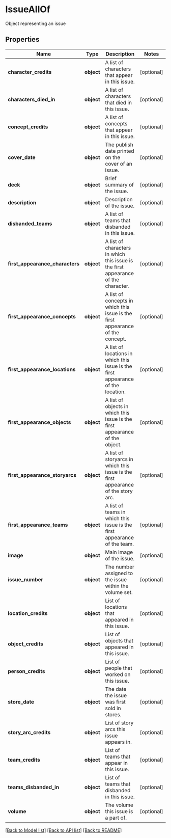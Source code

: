 # IssueAllOf

Object representing an issue
## Properties
Name | Type | Description | Notes
------------ | ------------- | ------------- | -------------
**character_credits** | **object** | A list of characters that appear in this issue. | [optional] 
**characters_died_in** | **object** | A list of characters that died in this issue. | [optional] 
**concept_credits** | **object** | A list of concepts that appear in this issue. | [optional] 
**cover_date** | **object** | The publish date printed on the cover of an issue. | [optional] 
**deck** | **object** | Brief summary of the issue. | [optional] 
**description** | **object** | Description of the issue. | [optional] 
**disbanded_teams** | **object** | A list of teams that disbanded in this issue. | [optional] 
**first_appearance_characters** | **object** | A list of characters in which this issue is the first appearance of the character. | [optional] 
**first_appearance_concepts** | **object** | A list of concepts in which this issue is the first appearance of the concept. | [optional] 
**first_appearance_locations** | **object** | A list of locations in which this issue is the first appearance of the location. | [optional] 
**first_appearance_objects** | **object** | A list of objects in which this issue is the first appearance of the object. | [optional] 
**first_appearance_storyarcs** | **object** | A list of storyarcs in which this issue is the first appearance of the story arc. | [optional] 
**first_appearance_teams** | **object** | A list of teams in which this issue is the first appearance of the team. | [optional] 
**image** | **object** | Main image of the issue. | [optional] 
**issue_number** | **object** | The number assigned to the issue within the volume set. | [optional] 
**location_credits** | **object** | List of locations that appeared in this issue. | [optional] 
**object_credits** | **object** | List of objects that appeared in this issue. | [optional] 
**person_credits** | **object** | List of people that worked on this issue. | [optional] 
**store_date** | **object** | The date the issue was first sold in stores. | [optional] 
**story_arc_credits** | **object** | List of story arcs this issue appears in. | [optional] 
**team_credits** | **object** | List of teams that appear in this issue. | [optional] 
**teams_disbanded_in** | **object** | List of teams that disbanded in this issue. | [optional] 
**volume** | **object** | The volume this issue is a part of. | [optional] 

[[Back to Model list]](../README.md#documentation-for-models) [[Back to API list]](../README.md#documentation-for-api-endpoints) [[Back to README]](../README.md)


